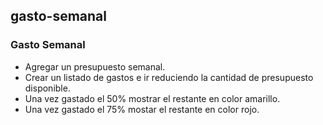 ## gasto-semanal
### Gasto Semanal
- Agregar un presupuesto semanal.
- Crear un listado de gastos e ir reduciendo la cantidad de presupuesto disponible.
- Una vez gastado el 50% mostrar el restante en color amarillo.
- Una vez gastado el 75% mostar el restante en color rojo.
